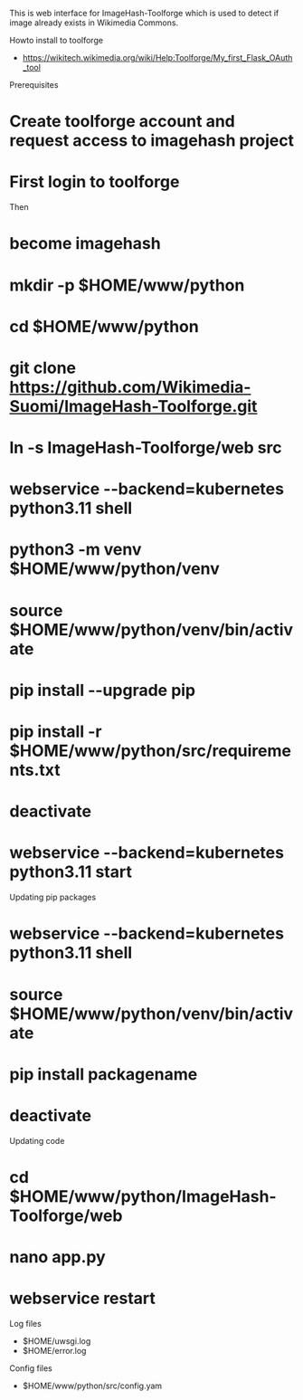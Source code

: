 This is web interface for ImageHash-Toolforge which is used to detect if image already exists in Wikimedia Commons.

Howto install to toolforge
- https://wikitech.wikimedia.org/wiki/Help:Toolforge/My_first_Flask_OAuth_tool

Prerequisites
# Create toolforge account and request access to imagehash project
# First login to toolforge 

Then 
# become imagehash
# mkdir -p $HOME/www/python
# cd $HOME/www/python
# git clone https://github.com/Wikimedia-Suomi/ImageHash-Toolforge.git
# ln -s ImageHash-Toolforge/web src
# webservice --backend=kubernetes python3.11 shell
# python3 -m venv $HOME/www/python/venv
# source $HOME/www/python/venv/bin/activate
# pip install --upgrade pip
# pip install -r $HOME/www/python/src/requirements.txt
# deactivate
# webservice --backend=kubernetes python3.11 start

Updating pip packages
# webservice --backend=kubernetes python3.11 shell
# source $HOME/www/python/venv/bin/activate
# pip install packagename
# deactivate

Updating code
# cd $HOME/www/python/ImageHash-Toolforge/web
# nano app.py
# webservice restart

Log files
- $HOME/uwsgi.log
- $HOME/error.log

Config files
- $HOME/www/python/src/config.yam
